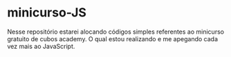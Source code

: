 # minicurso-JS

Nesse repositório estarei alocando códigos simples referentes ao minicurso gratuito 
de cubos academy. O qual estou realizando e me apegando cada vez mais ao JavaScript.
